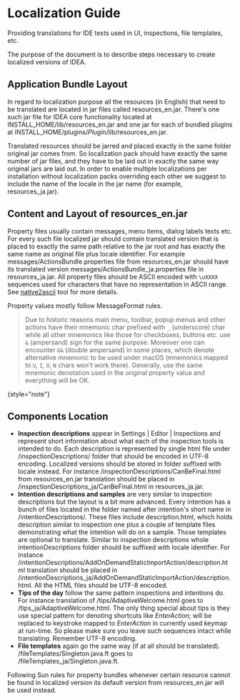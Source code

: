 <!-- Copyright 2000-2023 JetBrains s.r.o. and contributors. Use of this source code is governed by the Apache 2.0 license. -->

# Localization Guide

<link-summary>Providing translations for IDE texts used in UI, inspections, file templates, etc.</link-summary>

The purpose of the document is to describe steps necessary to create localized versions of IDEA.

## Application Bundle Layout

In regard to localization purpose all the resources (in English) that need to be translated are located in jar files called
<path>resources_en.jar</path>.
There's one such jar file for IDEA core functionality located at
<path>INSTALL_HOME/lib/resources_en.jar</path>
and one jar for each of bundled plugins at
<path>INSTALL_HOME/plugins/$Plugin$/lib/resources_en.jar</path>.

Translated resources should be jarred and placed exactly in the same folder original jar comes from.
So localization pack should have exactly the same number of jar files, and they have to be laid out in exactly the same way original jars are laid out.
In order to enable multiple localizations per installation without localization packs overriding each other we suggest to include the name of the locale in the jar name (for example, <path>resources_ja.jar</path>).

## Content and Layout of resources_en.jar

Property files usually contain messages, menu items, dialog labels texts etc.
For every such file localized jar should contain translated version that is placed to exactly the same path relative to the jar root and has exactly the same name as original file plus locale identifier.
For example <path>messages/ActionsBundle.properties</path> file from <path>resources_en.jar</path> should have its translated version <path>messages/ActionsBundle_ja.properties</path> file in <path>resources_ja.jar</path>.
All property files should be ASCII encoded with `\uXXXX` sequences used for characters that have no representation in ASCII range.
See [native2ascii](https://docs.oracle.com/javase/7/docs/technotes/tools/solaris/native2ascii.html) tool for more details.

Property values mostly follow MessageFormat rules.

> Due to historic reasons main menu, toolbar, popup menus and other actions have their mnemonic char prefixed with `_` (underscore) char while all other mnemonics like those for checkboxes, buttons etc. use `&` (ampersand) sign for the same purpose.
> Moreover one can encounter `&&` (double ampersand) in some places, which denote alternative mnemonic to be used under macOS (mnemonics mapped to `U`, `I`, `O`, `N` chars won't work there).
> Generally, use the same mnemonic denotation used in the original property value and everything will be OK.
>
{style="note"}

## Components Location

* **Inspection descriptions** appear in <ui-path>Settings | Editor | Inspections</ui-path> and represent short information about what each of the inspection tools is intended to do.
  Each description is represented by single html file under <path>/inspectionDescriptions/</path> folder that should be encoded in UTF-8 encoding.
  Localized versions should be stored in folder suffixed with locale instead.
  For instance <path>/inspectionDescriptions/CanBeFinal.html</path> from <path>resources_en.jar</path> translation should be placed in <path>/inspectionDescriptions_ja/CanBeFinal.html</path> in <path>resources_ja.jar</path>.
* **Intention descriptions and samples**  are very similar to inspection descriptions but the layout is a bit more advanced.
  Every intention has a bunch of files located in the folder named after intention's short name in <path>/intentionDescriptions/</path>.
  These files include <path>description.html</path>, which holds description similar to inspection one plus a couple of template files demonstrating what the intention will do on a sample.
  Those templates are optional to translate.
  Similar to inspection descriptions whole <path>intentionDescriptions</path> folder should be suffixed with locale identifier.
  For instance <path>/intentionDescriptions/AddOnDemandStaticImportAction/description.html</path> translation should be placed in <path>/intentionDescriptions_ja/AddOnDemandStaticImportAction/description.html</path>.
  All the HTML files should be UTF-8 encoded.
* **Tips of the day**  follow the same pattern inspections and intentions do.
  For instance translation of <path>/tips/AdaptiveWelcome.html</path> goes to <path>/tips_ja/AdaptiveWelcome.html</path>.
  The only thing special about tips is they use special pattern for denoting shortcuts like *EnterAction*; will be replaced to keystroke mapped to *EnterAction* in currently used keymap at run-time.
  So please make sure you leave such sequences intact while translating.
  Remember UTF-8 encoding.
* **File templates**  again go the same way (if at all should be translated).
  <path>/fileTemplates/Singleton.java.ft</path> goes to <path>/fileTemplates_ja/Singleton.java.ft</path>.

Following Sun rules for property bundles whenever certain resource cannot be found in localized version its default version from <path>resources_en.jar</path> will be used instead.
